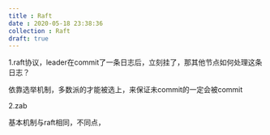 ```yaml
---
title : Raft
date : 2020-05-18 23:38:36
collection : Raft
draft: true
---
```


1.raft协议，leader在commit了一条日志后，立刻挂了，那其他节点如何处理这条日志？

依靠选举机制，多数派的才能被选上，来保证未commit的一定会被commit

2.zab

基本机制与raft相同，不同点，